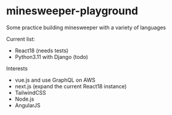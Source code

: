 # minesweeper-playground
Some practice building minesweeper with a variety of languages

Current list:
* React18 (needs tests)
* Python3.11 with Django (todo)

Interests
* vue.js and use GraphQL on AWS
* next.js (expand the current React18 instance)
* TailwindCSS
* Node.js
* AngularJS